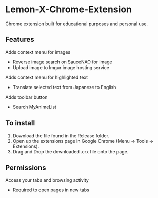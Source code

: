 Lemon-X-Chrome-Extension
========================
Chrome extension built for educational purposes and personal use.

Features
------------
Adds context menu for images
- Reverse image search on SauceNAO for image
- Upload image to Imgur image hosting service

Adds context menu for highlighted text
- Translate selected text from Japanese to English

Adds toolbar button
- Search MyAnimeList

To install
------------
1. Download the file found in the Release folder.
2. Open up the extensions page in Google Chrome (Menu -> Tools -> Extensions).
3. Drag and Drop the downloaded .crx file onto the page.

Permissions
-----------------
Access your tabs and browsing activity
- Required to open pages in new tabs
